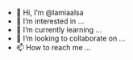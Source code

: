 - 👋 Hi, I’m @lamiaalsa
- 👀 I’m interested in ...
- 🌱 I’m currently learning ...
- 💞️ I’m looking to collaborate on ...
- 📫 How to reach me ...

<!---
lamiaalsa/lamiaalsa is a ✨ special ✨ repository because its `README.md` (this file) appears on your GitHub profile.
You can click the Preview link to take a look at your changes.
--->
